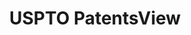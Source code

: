 ---
bigquery: https://console.cloud.google.com/bigquery?p=patents-public-data&d=patentsview&page=dataset
citation: Attribution should be given to PatentsView for use, distribution, or derivative
  works.
code: https://github.com/CSSIP-AIR/PatentsView-Code-Snippets/
contributors: USPTO
cost: None
description: 'PatentsView includes US patent data including raw data (summaries, applications,
  pregrant applications), disambugations of inventors and assignees, and inventor
  gender estimates.  Also foreign priority data, # of figures and sheets, and government
  interest statements.'
documentation: https://patentsview.org/query/builder-faqs
last_edit: 04/12/2022, 09:44:17
location: https://patentsview.org/
maintained_by: USPTO
record_creation_timestamp: 12/2/2020 17:20:46
schema_fields:
- disamb_inventor_id_20200331
- num
- subclass_id
- f371_date
- latlong
- disamb_inventor_id_20200630
- disamb_inventor_id_20191008
- disamb_inventor_id_20171226
- id
- male
- disamb_inventor_id_20181127
- organization_id
- state
- county_fips
- length
- disamb_inventor_id_20170808
- name
- title
- field_title
- designation
- rawlocation_id
- classification_status
- doctype
- level_one
- attribution_status
- disamb_inventor_id_20170307
- latitude
- variety
- reldocno
- relkind
- subcategory_id
- num_claims
- subsection_id
- male_flag
- symbol_position
- disamb_assignee_id_20200331
- disamb_assignee_id_20200630
- type
- state_fips
- subclass
- country_transformed
- term_extension
- group_id
- lname
- deceased
- contract_award_number
- section_id
- disamb_inventor_id_20171003
- section
- kind
- _102_date
- field_id
- main_group
- organization
- classification_value
- classification_data_source
- category_id
- assignee_id
- ipc_class
- disamb_assignee_id_20190312
- disclaimer_date
- city
- abstract
- level_two
- exemplary
- text
- applicant_type
- doc_type
- dependent
- lapse_of_patent
- citation_id
- sector_title
- _371_date
- disamb_inventor_id_20191231
- role
- fname
- rawassignee_id
- application_id
- term_disclaimer
- level_three
- disamb_inventor_id_20190820
- term_grant
- disamb_inventor_id_20180528
- disamb_assignee_id_20190820
- rel_id
- filename
- number
- country
- disamb_assignee_id_20181127
- series_code
- subgroup
- inventor_id
- latin_name
- withdrawn
- disamb_inventor_id_20190312
- classification_level
- status
- sequence
- name_last
- ipc_version_indicator
- num_sheets
- action_date
- rule_47
- num_figures
- disamb_inventor_id_20200929
- publication_number
- lawyer_id
- group
- date
- mainclass_id
- gi_statement
- disamb_assignee_id_20191231
- longitude
- patent_id
- uuid
- subgroup_id
- disamb_assignee_id_20191008
- disamb_assignee_id_20200929
- category
- county
- rawinventor_id
- f102_date
- location_id
- disamb_inventor_id_20201229
- name_first
shortname: patentsview
tags:
- disambiguation
- United States
- gender
terms_of_use: Creative Commons Attribution 4.0 International License.
timeframe: 1963-1999
title: USPTO PatentsView
uuid: cf1780b1-e265-4e49-8d1d-83b9cfe0fd9a
---